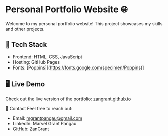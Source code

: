 # Personal Portfolio Website 🌐

Welcome to my personal portfolio website! This project showcases my skills and other projects. 

## 🚀 Tech Stack
- Frontend: HTML, CSS, JavaScript
- Hosting: GitHub Pages
- Fonts: [Poppins][(https://fonts.google.com/specimen/Poppins)]

## 🖥️ Live Demo
Check out the live version of the portfolio: [zangrant.github.io](https://zangrant.github.io)

📧 Contact
Feel free to reach out:

- Email: mgrantpangau@gmail.com
- LinkedIn: Marvel Grant Pangau
- GitHub: ZanGrant

